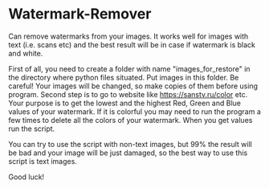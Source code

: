 # Watermark-Remover
Can remove watermarks from your images. It works well for images with text (i.e. scans etc) and the best result will be in case if watermark is black and white.

First of all, you need to create a folder with name "images_for_restore" in the directory where python files situated. Put images in this folder. 
Be careful! Your images will be changed, so make copies of them before using program. 
Second step is to go to website like https://sanstv.ru/color etc. Your purpose is to get the lowest and the highest Red, Green and Blue values of your watermark. If it is colorful you may need to run the program a few times to delete all the colors of your watermark. When you get values run the script.

You can try to use the script with non-text images, but 99% the result will be bad and your image will be just damaged, so the best way to use this script is text images.

Good luck!
